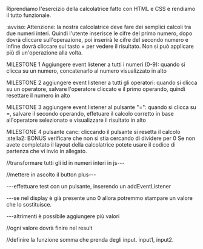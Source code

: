 Riprendiamo l'esercizio della calcolatrice fatto con HTML e CSS e rendiamo il tutto funzionale.

:avviso: Attenzione: la nostra calcolatrice deve fare dei semplici calcoli tra due numeri interi. Quindi l'utente inserisce le cifre del primo numero, dopo dovrà cliccare sull'operazione, poi inserirà le cifre del secondo numero e infine dovrà cliccare sul tasto = per vedere il risultato. Non si può applicare più di un'operazione alla volta.

MILESTONE 1
Aggiungere event listener a tutti i numeri (0-9): quando si clicca su un numero, concatenarlo al numero visualizzato in alto

MILESTONE 2
aggiungere event listener a tutti gli operatori: quando si clicca su un operatore, salvare l'operatore cliccato e il primo operando, quindi resettare il numero in alto

MILESTONE 3
aggiungere event listener al pulsante "=": quando si clicca su =, salvare il secondo operando, effetuare il calcolo corretto in base all'operatore selezionato e visualizzare il risultato in alto

MILESTONE 4
pulsante canc: cliccando il pulsante si resetta il calcolo
:stella2: BONUS
verificare che non si stia cercando di dividere per 0
Se non avete completato il layout della calcolatrice potete usare il codice di partenza che vi invio in allegato.



//transformare tutti gli id in numeri interi in js---

//mettere in ascolto il button plus---

---effettuare test con un pulsante, inserendo un addEventListener

---se nel display è già presente uno 0 allora potremmo stampare un  valore che lo sostituisce.

---altrimenti è possibile aggiungere più valori

//ogni valore dovrà finire nel result

//definire la funzione somma che prenda degli input. input1, input2.